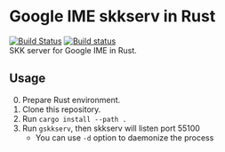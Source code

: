 # Google IME skkserv in Rust
[![Build Status](https://travis-ci.org/yoshitsugu/google-ime-skkserv-rs.svg)](https://travis-ci.org/yoshitsugu/google-ime-skkserv-rs)
[![Build status](https://ci.appveyor.com/api/projects/status/9tb7evyxth0hnl6o?svg=true)](https://ci.appveyor.com/project/yoshitsugu/google-ime-skkserv-rs)  
SKK server for Google IME in Rust.  

## Usage
0. Prepare Rust environment.
1. Clone this repository.
2. Run `cargo install --path .`
3. Run `gskkserv`, then skkserv will listen port 55100
   - You can use `-d` option to daemonize the process
